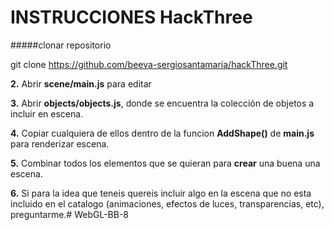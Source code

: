 # INSTRUCCIONES HackThree

#####clonar repositorio

  git clone https://github.com/beeva-sergiosantamaria/hackThree.git

**2.** Abrir **scene/main.js** para editar

**3.** Abrir **objects/objects.js**, donde se encuentra la colección de objetos a incluir en escena.

**4.** Copiar cualquiera de ellos dentro de la funcion **AddShape()** de **main.js** para renderizar escena.

**5.** Combinar todos los elementos que se quieran para **crear** una buena una escena.

**6.** Si para la idea que teneis quereis incluir algo en la escena que no esta incluido en el catalogo (animaciones, efectos de luces, transparencias, etc), preguntarme.# WebGL-BB-8
